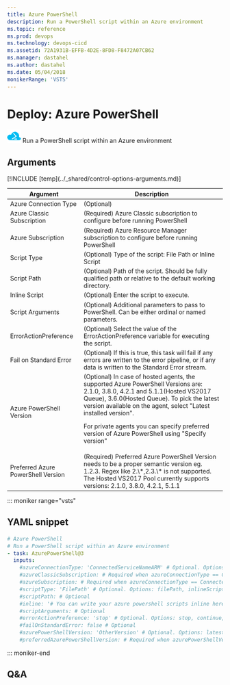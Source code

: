 ```yaml
---
title: Azure PowerShell
description: Run a PowerShell script within an Azure environment
ms.topic: reference
ms.prod: devops
ms.technology: devops-cicd
ms.assetid: 72A1931B-EFFB-4D2E-8FD8-F8472A07CB62
ms.manager: dastahel
ms.author: dastahel
ms.date: 05/04/2018
monikerRange: 'VSTS'
---
```


# Deploy: Azure PowerShell

![](_img/azurepowershell.png) Run a PowerShell script within an Azure environment

## Arguments

<table><thead><tr><th>Argument</th><th>Description</th></tr></thead>
<tr><td>Azure Connection Type</td><td>(Optional) </td></tr>
<tr><td>Azure Classic Subscription</td><td>(Required) Azure Classic subscription to configure before running PowerShell</td></tr>
<tr><td>Azure Subscription</td><td>(Required) Azure Resource Manager subscription to configure before running PowerShell</td></tr>
<tr><td>Script Type</td><td>(Optional) Type of the script: File Path or Inline Script</td></tr>
<tr><td>Script Path</td><td>(Optional) Path of the script. Should be fully qualified path or relative to the default working directory.</td></tr>
<tr><td>Inline Script</td><td>(Optional) Enter the script to execute.</td></tr>
<tr><td>Script Arguments</td><td>(Optional) Additional parameters to pass to PowerShell.  Can be either ordinal or named parameters.</td></tr>
<tr><td>ErrorActionPreference</td><td>(Optional) Select the value of the ErrorActionPreference variable for executing the script.</td></tr>
<tr><td>Fail on Standard Error</td><td>(Optional) If this is true, this task will fail if any errors are written to the error pipeline, or if any data is written to the Standard Error stream.</td></tr>
<tr><td>Azure PowerShell Version</td><td>(Optional) In case of hosted agents, the supported Azure PowerShell Versions are: 2.1.0, 3.8.0, 4.2.1 and 5.1.1(Hosted VS2017 Queue), 3.6.0(Hosted Queue).
To pick the latest version available on the agent, select "Latest installed version".

For private agents you can specify preferred version of Azure PowerShell using "Specify version"</td></tr>
<tr><td>Preferred Azure PowerShell Version</td><td>(Required) Preferred Azure PowerShell Version needs to be a proper semantic version eg. 1.2.3. Regex like 2.\*,2.3.\* is not supported. The Hosted VS2017 Pool currently supports versions: 2.1.0, 3.8.0, 4.2.1, 5.1.1</td></tr>
[!INCLUDE [temp](../_shared/control-options-arguments.md)]
</table>

::: moniker range="vsts"

## YAML snippet

```YAML
# Azure PowerShell
# Run a PowerShell script within an Azure environment
- task: AzurePowerShell@3
  inputs:
    #azureConnectionType: 'ConnectedServiceNameARM' # Optional. Options: connectedServiceName, connectedServiceNameARM
    #azureClassicSubscription: # Required when azureConnectionType == ConnectedServiceName
    #azureSubscription: # Required when azureConnectionType == ConnectedServiceNameARM
    #scriptType: 'FilePath' # Optional. Options: filePath, inlineScript
    #scriptPath: # Optional
    #inline: '# You can write your azure powershell scripts inline here. # You can also pass predefined and custom variables to this script using arguments' # Optional
    #scriptArguments: # Optional
    #errorActionPreference: 'stop' # Optional. Options: stop, continue, silentlyContinue
    #failOnStandardError: false # Optional
    #azurePowerShellVersion: 'OtherVersion' # Optional. Options: latestVersion, otherVersion
    #preferredAzurePowerShellVersion: # Required when azurePowerShellVersion == OtherVersion
```

::: moniker-end

## Q&A

<!-- BEGINSECTION class="md-qanda" -->

<!-- ENDSECTION -->
